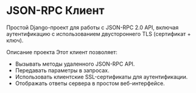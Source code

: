 # JSON-RPC Клиент
Простой Django-проект для работы с JSON-RPC 2.0 API, включая аутентификацию с использованием двустороннего TLS (сертификат + ключ).

Описание проекта
Этот клиент позволяет:
- Вызывать методы удаленного JSON-RPC API.
- Передавать параметры в запросах.
- Использовать клиентские SSL-сертификаты для аутентификации.
- Отображать ответы сервера в простом веб-интерфейсе.
